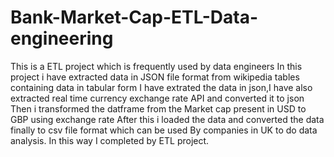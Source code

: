 # Bank-Market-Cap-ETL-Data-engineering
This is a ETL project which is frequently used by data engineers
In this project i have extracted data in JSON file format from wikipedia tables containing data in tabular form
I have extrated the data in json,I have also extracted real time currency exchange rate API and converted it to json
Then i transformed the datframe from the Market cap present in USD to GBP using exchange rate
After this i loaded the data and converted the data finally to csv file format which can be used By companies in UK to do data analysis.
In this way I completed by ETL project.
